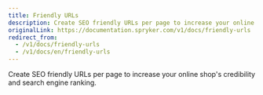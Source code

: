 ```yaml
---
title: Friendly URLs
description: Create SEO friendly URLs per page to increase your online shop's credibility and search engine ranking.
originalLink: https://documentation.spryker.com/v1/docs/friendly-urls
redirect_from:
  - /v1/docs/friendly-urls
  - /v1/docs/en/friendly-urls
---
```


Create SEO friendly URLs per page to increase your online shop's credibility and search engine ranking.
